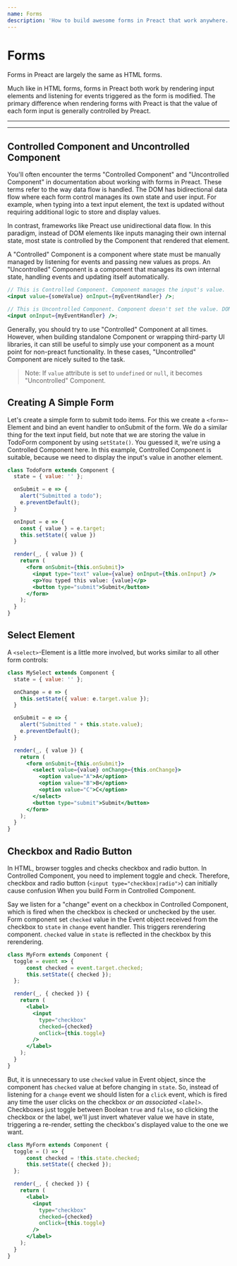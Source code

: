 ```yaml
---
name: Forms
description: 'How to build awesome forms in Preact that work anywhere.'
---
```


# Forms

Forms in Preact are largely the same as HTML forms.

Much like in HTML forms, forms in Preact both work by rendering input elements and listening for events triggered as the form is modified. The primary difference when rendering forms with Preact is that the value of each form input is generally controlled by Preact.

---

<div><toc></toc></div>

---

## Controlled Component and Uncontrolled Component

You'll often encounter the terms "Controlled Component" and "Uncontrolled Component" in documentation about working with forms in Preact. These terms refer to the way data flow is handled. The DOM has bidirectional data flow where each form control manages its own state and user input. For example, when typing into a text input element, the text is updated without requiring additional logic to store and display values.

In contrast, frameworks like Preact use unidirectional data flow. In this paradigm, instead of DOM elements like inputs managing their own internal state, most state is controlled by the Component that rendered that element.

A "Controlled" Component is a component where state must be manually managed by listening for events and passing new values as props. An "Uncontrolled" Component is a component that manages its own internal state, handling events and updating itself automatically.

```jsx
// This is Controlled Component. Component manages the input's value.
<input value={someValue} onInput={myEventHandler} />;

// This is Uncontrolled Component. Component doesn't set the value. DOM manages input's value.
<input onInput={myEventHandler} />;
```

Generally, you should try to use "Controlled" Component at all times. However, when building standalone Component or wrapping third-party UI libraries, it can still be useful to simply use your component as a mount point for non-preact functionality. In these cases, "Uncontrolled" Component are nicely suited to the task.

> Note: If `value` attribute is set to `undefined` or `null`, it becomes "Uncontrolled" Component.

## Creating A Simple Form

Let's create a simple form to submit todo items. For this we create a `<form>`-Element and bind an event handler to onSubmit of the form. We do a similar thing for the text input field, but note that we are storing the value in TodoForm component by using `setState()`. You guessed it, we're using a Controlled Component here. In this example, Controlled Component is suitable, because we need to display the input's value in another element.

```jsx
class TodoForm extends Component {
  state = { value: '' };

  onSubmit = e => {
    alert("Submitted a todo");
    e.preventDefault();
  }

  onInput = e => {
    const { value } = e.target;
    this.setState({ value })
  }

  render(_, { value }) {
    return (
      <form onSubmit={this.onSubmit}>
        <input type="text" value={value} onInput={this.onInput} />
        <p>You typed this value: {value}</p>
        <button type="submit">Submit</button>
      </form>
    );
  }
}
```

## Select Element

A `<select>`-Element is a little more involved, but works similar to all other form controls:

```jsx
class MySelect extends Component {
  state = { value: '' };

  onChange = e => {
    this.setState({ value: e.target.value });
  }

  onSubmit = e => {
    alert("Submitted " + this.state.value);
    e.preventDefault();
  }

  render(_, { value }) {
    return (
      <form onSubmit={this.onSubmit}>
        <select value={value} onChange={this.onChange}>
          <option value="A">A</option>
          <option value="B">B</option>
          <option value="C">C</option>
        </select>
        <button type="submit">Submit</button>
      </form>
    );
  }
}
```

## Checkbox and Radio Button

In HTML, browser toggles and checks checkbox and radio button. In Controlled Component, you need to implement toggle and check. Therefore, checkbox and radio button (`<input type="checkbox|radio">`) can initially cause confusion When you build Form in Controlled Component.

Say we listen for a "change" event on a checkbox in Controlled Component, which is fired when the checkbox is checked or unchecked by the user. Form component set `checked` value in the Event object received from the checkbox to `state` in `change` event handler. This triggers rerendering component. `checked` value in `state` is reflected in the checkbox by this rerendering.

```jsx
class MyForm extends Component {
  toggle = event => {
      const checked = event.target.checked;
      this.setState({ checked });
  };

  render(_, { checked }) {
    return (
      <label>
        <input
          type="checkbox"
          checked={checked}
          onClick={this.toggle}
        />
      </label>
    );
  }
}
```

But, it is unnecessary to use `checked` value in Event object, since the component has `checked` value at before changing in `state`. So, instead of listening for a `change` event we should listen for a `click` event, which is fired any time the user clicks on the checkbox _or an associated `<label>`_. Checkboxes just toggle between Boolean `true` and `false`, so clicking the checkbox or the label, we'll just invert whatever value we have in state, triggering a re-render, setting the checkbox's displayed value to the one we want.

```jsx
class MyForm extends Component {
  toggle = () => {
      const checked = !this.state.checked;
      this.setState({ checked });
  };

  render(_, { checked }) {
    return (
      <label>
        <input
          type="checkbox"
          checked={checked}
          onClick={this.toggle}
        />
      </label>
    );
  }
}
```
